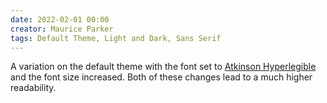 ```yaml
---
date: 2022-02-01 00:00
creator: Maurice Parker
tags: Default Theme, Light and Dark, Sans Serif
---
```


A variation on the default theme with the font set to [Atkinson Hyperlegible](https://brailleinstitute.org/freefont) and the font size increased.
Both of these changes lead to a much higher readability.
